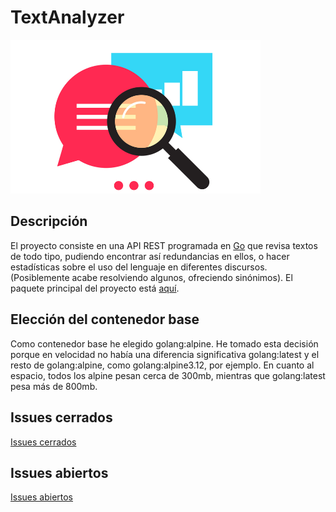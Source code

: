 # TextAnalyzer

<img src="docs/imagenes/logo.jpg" alt="logo" width=400/>

## Descripción

El proyecto consiste en una API REST programada en [Go](https://golang.org/) que revisa textos de todo tipo, pudiendo encontrar así redundancias en ellos, o hacer estadísticas sobre el uso del lenguaje en diferentes discursos. (Posiblemente acabe resolviendo algunos, ofreciendo sinónimos). El paquete principal del proyecto está [aquí](src/texto).

## Elección del contenedor base

Como contenedor base he elegido golang:alpine. He tomado esta decisión porque
en velocidad no había una diferencia significativa golang:latest y el resto de
golang:alpine, como golang:alpine3.12, por ejemplo. En cuanto al espacio,
todos los alpine pesan cerca de 300mb, mientras que golang:latest pesa más
de 800mb.

<!-- ## Motivación

Durante el trayecto que llevo recorrido de carrera, he tenido que hacer numerosas documentaciones, exposiciones, explicaciones, etc. Esto hizo que me diera cuenta de que paso bastante tiempo revisando si uso palabras de manera redundante. Por lo que se me ocurrió esta pequeña API que facilita el trabajo de analizar textos. -->

<!-- ## Uso de la aplicación

1. Para poder hacer uso de TextAnalyzer debes previamente
[instalar](https://golang.org/dl/) y [configurar](https://golang.org/doc/install)
Go correctamente en tu sistema.

2. Debes descargarte este repositorio.

- Para poder testear la aplicación, debes estar en el directorio raíz del
proyecto y ejecutar el comando:

&nbsp;&nbsp;&nbsp;&nbsp;&nbsp;&nbsp;&nbsp;&nbsp;&nbsp; `make test`

- Para ver las cabeceras de los métodos del paquete texto debes estar en el
directorio raíz del proyecto y ejecutar el comando:

&nbsp;&nbsp;&nbsp;&nbsp;&nbsp;&nbsp;&nbsp;&nbsp;&nbsp; `make doc`

## Herramientas utilizadas

El lenguaje que se va a utilizar es Go. Estas son el resto de [herramientas](docs/herramientas.md). -->
<!-- 

## Interfaz inicial

[Interfaz inicial](src/texto.go)

## Testeo de la interfaz

[Testeo de la interfaz](src/texto_test.go)

## Funciones auxiliares

[Funciones auxiliares](src/funcs.go)

## Testeo de funciones auxiliares

[Testeo de funciones auxiliares](src/funcs_test.go)

## Archivo iv.yaml

[Fichero iv.yaml](iv.yaml) -->

## Issues cerrados

[Issues cerrados](https://github.com/guillelpnz/TextAnalyzer/issues?q=is%3Aissue+is%3Aclosed)

## Issues abiertos

[Issues abiertos](https://github.com/guillelpnz/TextAnalyzer/issues)
